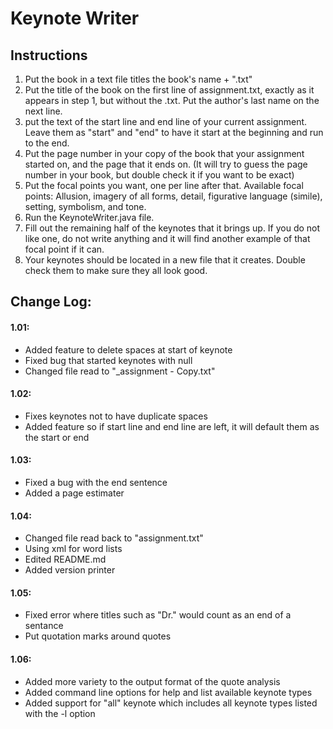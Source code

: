 # Keynote Writer

## Instructions
1. Put the book in a text file titles the book's name + ".txt"
2. Put the title of the book on the first line of assignment.txt, exactly as it appears in step 1, but without the .txt. Put the author's last name on the next line.
3. put the text of the start line and end line of your current assignment. Leave them as "start" and "end" to have it start at the beginning and run to the end.
4. Put the page number in your copy of the book that your assignment started on, and the page that it ends on. (It will try to guess the page number in your book, but double check it if you want to be exact)
5. Put the focal points you want, one per line after that. Available focal points: Allusion, imagery of all forms, detail, figurative language (simile), setting, symbolism, and tone.
6. Run the KeynoteWriter.java file.
7. Fill out the remaining half of the keynotes that it brings up. If you do not like one, do not write anything and it will find another example of that focal point if it can.
8. Your keynotes should be located in a new file that it creates. Double check them to make sure they all look good.

## Change Log:

#### 1.01:
- Added feature to delete spaces at start of keynote
- Fixed bug that started keynotes with null
- Changed file read to "_assignment - Copy.txt"

#### 1.02:
- Fixes keynotes not to have duplicate spaces
- Added feature so if start line and end line are left, it will default them as the start or end

#### 1.03:
- Fixed a bug with the end sentence
- Added a page estimater

#### 1.04:
- Changed file read back to "assignment.txt"
- Using xml for word lists
- Edited README.md
- Added version printer

#### 1.05:
- Fixed error where titles such as "Dr." would count as an end of a sentance
- Put quotation marks around quotes 

#### 1.06:
- Added more variety to the output format of the quote analysis
- Added command line options for help and list available keynote types
- Added support for "all" keynote which includes all keynote types listed with the -l option
